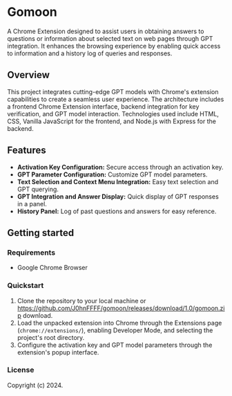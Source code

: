 # Gomoon

A Chrome Extension designed to assist users in obtaining answers to questions or information about selected text on web pages through GPT integration. It enhances the browsing experience by enabling quick access to information and a history log of queries and responses.

## Overview

This project integrates cutting-edge GPT models with Chrome's extension capabilities to create a seamless user experience. The architecture includes a frontend Chrome Extension interface, backend integration for key verification, and GPT model interaction. Technologies used include HTML, CSS, Vanilla JavaScript for the frontend, and Node.js with Express for the backend.

## Features

- **Activation Key Configuration:** Secure access through an activation key.
- **GPT Parameter Configuration:** Customize GPT model parameters.
- **Text Selection and Context Menu Integration:** Easy text selection and GPT querying.
- **GPT Integration and Answer Display:** Quick display of GPT responses in a panel.
- **History Panel:** Log of past questions and answers for easy reference.

## Getting started

### Requirements

- Google Chrome Browser

### Quickstart

1. Clone the repository to your local machine or https://github.com/J0hnFFFF/gomoon/releases/download/1.0/gomoon.zip download.
2. Load the unpacked extension into Chrome through the Extensions page (`chrome://extensions/`), enabling Developer Mode, and selecting the project's root directory.
3. Configure the activation key and GPT model parameters through the extension's popup interface.

### License

Copyright (c) 2024.